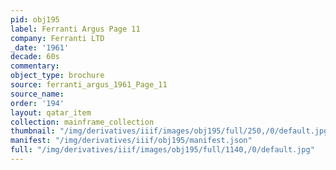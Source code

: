 ```yaml
---
pid: obj195
label: Ferranti Argus Page 11
company: Ferranti LTD
_date: '1961'
decade: 60s
commentary:
object_type: brochure
source: ferranti_argus_1961_Page_11
source_name:
order: '194'
layout: qatar_item
collection: mainframe_collection
thumbnail: "/img/derivatives/iiif/images/obj195/full/250,/0/default.jpg"
manifest: "/img/derivatives/iiif/obj195/manifest.json"
full: "/img/derivatives/iiif/images/obj195/full/1140,/0/default.jpg"
---
```

